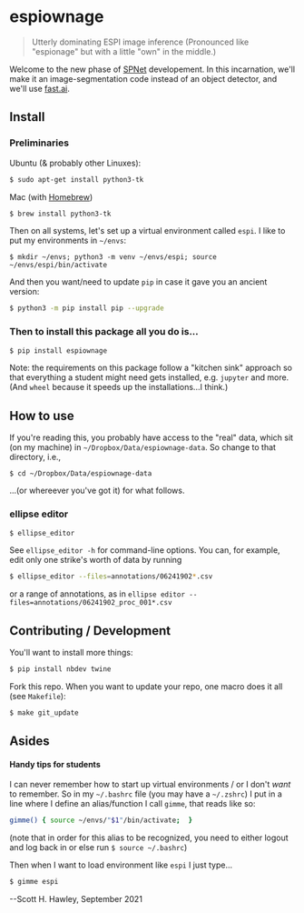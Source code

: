 # espiownage
> Utterly dominating ESPI image inference (Pronounced like "espionage" but with a little "own" in the middle.)


Welcome to the new phase of [SPNet](https://github.com/drscotthawley/SPNet) developement.  In this incarnation, we'll make it an image-segmentation code instead of an object detector, and we'll use [fast.ai](fast.ai).   

## Install

### Preliminaries

Ubuntu (& probably other Linuxes):
```bash
$ sudo apt-get install python3-tk
```

Mac (with [Homebrew](https://brew.sh/))
```bash
$ brew install python3-tk
```

Then on all systems, let's set up a virtual environment called `espi`. 
I like to put my environments in `~/envs`:

```
$ mkdir ~/envs; python3 -m venv ~/envs/espi; source ~/envs/espi/bin/activate
```
And then you want/need to update `pip` in case it gave you an ancient version:

```bash
$ python3 -m pip install pip --upgrade
```

### Then to install this package all you do is...

```bash
$ pip install espiownage
```
Note: the requirements on this package follow a "kitchen sink" approach so that everything a student might need gets installed, e.g. `jupyter` and more. (And `wheel` because it speeds up the installations...I think.)

## How to use

If you're reading this, you probably have access to the "real" data, which sit (on my machine) in `~/Dropbox/Data/espiownage-data`.  So change to that directory, i.e.,
```
$ cd ~/Dropbox/Data/espiownage-data
```
...(or whereever you've got it) for what follows. 

### ellipse editor

```bash
$ ellipse_editor
```

See `ellipse_editor -h` for command-line options.   You can, for example, edit only one strike's worth of data by running

```bash
$ ellipse_editor --files=annotations/06241902*.csv
```
or a range of annotations, as in `ellipse editor --files=annotations/06241902_proc_001*.csv`

## Contributing / Development 

You'll want to install more things:

```bash
$ pip install nbdev twine 
```

Fork this repo.  When you want to update your repo, one macro does it all (see `Makefile`):
```bash
$ make git_update
```

## Asides

#### Handy tips for students
I can never remember how to start up virtual environments / or I don't *want* to remember. So in my `~/.bashrc` file (you may have a `~/.zshrc`) I put in a line where I define an alias/function I call `gimme`, that reads like so:
```bash
gimme() { source ~/envs/"$1"/bin/activate;  }
```
(note that in order for this alias to be recognized, you need to either logout and log back in or else run `$ source ~/.bashrc`)

Then when I want to load environment like `espi` I just type...
```bash
$ gimme espi
```


--Scott H. Hawley, September 2021
